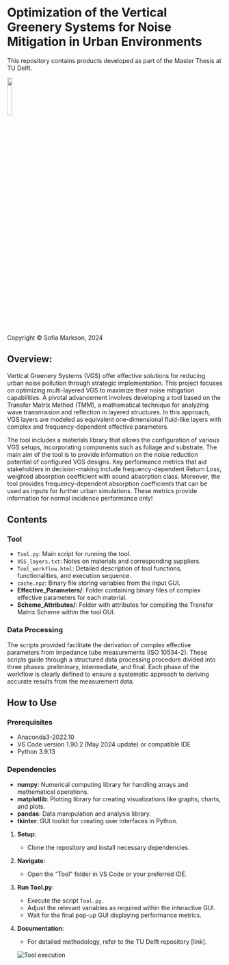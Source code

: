 # Optimization of the Vertical Greenery Systems for Noise Mitigation in Urban Environments
This repository contains products developed as part of the Master Thesis at TU Delft.

<img src="https://github.com/smrksn/Optimization-of-the-Vertical-Greenery-Systems/assets/144154829/273f9bb7-db9d-4a66-aee3-9aae7c7b3af0" width=15% height=15%>

Copyright © Sofia Markson, 2024

## Overview:

Vertical Greenery Systems (VGS) offer effective solutions for reducing urban noise pollution through strategic implementation. This project focuses on optimizing multi-layered VGS to maximize their noise mitigation capabilities. A pivotal advancement involves developing a tool based on the Transfer Matrix Method (TMM), a mathematical technique for analyzing wave transmission and reflection in layered structures. In this approach, VGS layers are modeled as equivalent one-dimensional fluid-like layers with complex and frequency-dependent effective parameters.

The tool includes a materials library that allows the configuration of various VGS setups, incorporating components such as foliage and substrate. The main aim of the tool is to provide information on the noise reduction potential of configured VGS designs. Key performance metrics that aid stakeholders in decision-making include frequency-dependent Return Loss, weighted absorption coefficient with sound absorption class. Moreover, the tool provides frequency-dependent absorption coefficients that can be used as inputs for further urban simulations. These metrics provide information for normal incidence performance only!

## Contents
### Tool
- `Tool.py`: Main script for running the tool.
- `VGS_layers.txt`: Notes on materials and corresponding suppliers.
- `Tool_workflow.html`: Detailed description of tool functions, functionalities, and execution sequence.
- `cache.npz`: Binary file storing variables from the input GUI.
- **Effective_Parameters/**: Folder containing binary files of complex effective parameters for each material.
- **Scheme_Attributes/**: Folder with attributes for compiling the Transfer Matrix Scheme within the tool GUI.

### Data Processing
The scripts provided facilitate the derivation of complex effective parameters from impedance tube measurements (ISO 10534-2). These scripts guide through a structured data processing procedure divided into three phases: preliminary, intermediate, and final. Each phase of the workflow is clearly defined to ensure a systematic approach to deriving accurate results from the measurement data.

## How to Use
### Prerequisites
- Anaconda3-2022.10
- VS Code version 1.90.2 (May 2024 update) or compatible IDE
- Python 3.9.13

### Dependencies
- **numpy**: Numerical computing library for handling arrays and mathematical operations.
- **matplotlib**: Plotting library for creating visualizations like graphs, charts, and plots.
- **pandas**: Data manipulation and analysis library.
- **tkinter**: GUI toolkit for creating user interfaces in Python.

1. **Setup**:
   - Clone the repository and install necessary dependencies.
2. **Navigate**:
   - Open the "Tool\" folder in VS Code or your preferred IDE.
3. **Run Tool.py**:
   - Execute the script `Tool.py`.
   - Adjust the relevant variables as required within the interactive GUI.
   - Wait for the final pop-up GUI displaying performance metrics.
4. **Documentation**:
   - For detailed methodology, refer to the TU Delft repository [link].
  
   ![Tool execution](https://github.com/smrksn/Optimization-of-the-Vertical-Greenery-Systems/assets/144154829/9a10b7e8-3606-4b10-a099-7e9107cee726)

